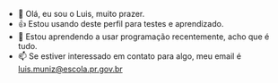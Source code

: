 - 👋 Olá, eu sou o Luis, muito prazer.
- :+1: Estou usando deste perfil para testes e aprendizado.
- 👀 Estou aprendendo a usar programação recentemente, acho que é tudo.
- 📫 Se estiver interessado em contato para algo, meu email é luis.muniz@escola.pr.gov.br

<!---
luisDoCrime/luisDoCrime is a ✨ special ✨ repository because its `README.md` (this file) appears on your GitHub profile.
You can click the Preview link to take a look at your changes.
--->
